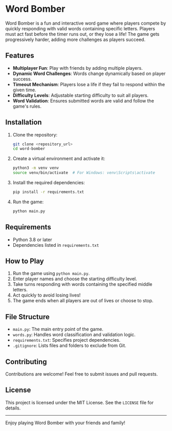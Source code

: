 
# Word Bomber

Word Bomber is a fun and interactive word game where players compete by quickly responding with valid words containing specific letters. Players must act fast before the timer runs out, or they lose a life! The game gets progressively harder, adding more challenges as players succeed.

## Features

- **Multiplayer Fun**: Play with friends by adding multiple players.
- **Dynamic Word Challenges**: Words change dynamically based on player success.
- **Timeout Mechanism**: Players lose a life if they fail to respond within the given time.
- **Difficulty Levels**: Adjustable starting difficulty to suit all players.
- **Word Validation**: Ensures submitted words are valid and follow the game's rules.

## Installation

1. Clone the repository:
   ```bash
   git clone <repository_url>
   cd word-bomber
   ```

2. Create a virtual environment and activate it:
   ```bash
   python3 -m venv venv
   source venv/bin/activate  # For Windows: venv\Scripts\activate
   ```

3. Install the required dependencies:
   ```bash
   pip install -r requirements.txt
   ```

4. Run the game:
   ```bash
   python main.py
   ```

## Requirements

- Python 3.8 or later
- Dependencies listed in `requirements.txt`

## How to Play

1. Run the game using `python main.py`.
2. Enter player names and choose the starting difficulty level.
3. Take turns responding with words containing the specified middle letters.
4. Act quickly to avoid losing lives!
5. The game ends when all players are out of lives or choose to stop.

## File Structure

- `main.py`: The main entry point of the game.
- `words.py`: Handles word classification and validation logic.
- `requirements.txt`: Specifies project dependencies.
- `.gitignore`: Lists files and folders to exclude from Git.

## Contributing

Contributions are welcome! Feel free to submit issues and pull requests.

## License

This project is licensed under the MIT License. See the `LICENSE` file for details.

---

Enjoy playing Word Bomber with your friends and family!
